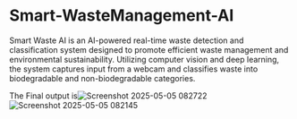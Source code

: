 # Smart-WasteManagement-AI
Smart Waste AI is an AI-powered real-time waste detection and classification system designed to promote efficient waste management and environmental sustainability. Utilizing computer vision and deep learning, the system captures input from a webcam and classifies waste into biodegradable and non-biodegradable categories.

 The Final output is![Screenshot 2025-05-05 082722](https://github.com/user-attachments/assets/82d56d24-bb09-4ba0-997c-23bd5771f4be)
![Screenshot 2025-05-05 082145](https://github.com/user-attachments/assets/002a3fc4-b17f-4c31-85a4-0dfd74d95047)
